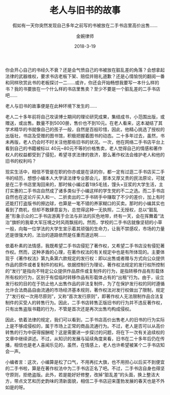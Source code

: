 ﻿---
layout: post
title: 老人与旧书的故事
subtitle: 假如有一天你突然发现自己多年之前写的书被放在二手书店里高价出售……
date: 2018-3-19
author: 金婉律师
---



你会开心自己的书经久不衰？还是会气愤自己的书被放在脏乱差的角落？会想拿起法律的武器维权，要求书店老板下架、赔偿并赔礼道歉？还是心情愉悦的翻阅一番和同样欣赏此书的老板探讨一二……或许，你还会开始畅想我要写一本什么样的书？我的书要放在一个什么样的书店里售卖？至少不要是一个脏乱差的二手书店吧……


老人与旧书的故事便是在此种环境下发生的……


老人二十多年前将自己攻读博士期间的理论研究成果，集结成书，小范围出版，或赠送，或出售。数量不到5000册，售价也不到10元。在老人看来，这本凝结了其学术精华的书就像自己的孩子一般，自然是百般珍惜，因此，他精心挑选了授权的出版社，书店及受赠的图书馆，积极把握着图书的动态。二十多年过去，虽然，书未再版，老人仍会时不时关注他那些旧书的状况。一次，他在网络二手书店平台上看到自己的书籍被标以 40元~80元不等的价格售卖，老人觉得自己的情感和著作权人的权益都受到了侵犯，希望寻求法律的救济，那么著作权法会维护老人和他的旧书的权利吗？


现实生活中，相信不管是在职的你亦或是在读的你，都一定有过逛二手书店买二手书的经历，想想小编本人大学读法律专业那会儿，那本又厚又贵的民法原论，可就是在二手书店里淘回来的，那时候小编过着1块5毛钱，馒头+豆浆的大学生活，主打实惠的二手书店自然成了诸多类似于小编这样的学生党的不二之选。而二手书店自然也在这论斤买入和一、二折卖出的二手书转手中赚取了不少的差价，加上有时还能打打盗版书的擦边球，也算是一笔不错的养家糊口的买卖。那时的小编其实也看到了商机，但却不敢肆意妄为，总觉得这种一无执照，二无授权，总以“脏乱差”形象示众的二手书店游离于合法与非法的灰色地带，终有一天，会在挥舞着“法治”旗帜的我辈大军压境之时风雨飘摇的。然而，学校的二手书店就像坚韧的小草一般，向每一位学法的大学生宣示着其顽强的生命力，让我不禁感叹，市场的力量还是很强大的，法治的道路依然是任重而道远啊……


依着朴素的法情感，我既希望二手书店侵犯了著作权，又希望二手书店没有侵犯著作权。然而，这种矛盾的心理，在著作权法的有关规定中也是有所体现的。主要体现于《著作权法》第九条第六款规定的发行权：即以出售或者赠与方式向公众提供作品的原件或者复制件的权利。依据控制行为理论，著作权法规定的发行权所控制的“发行”是指向不特定公众提供作品原件或复制件的行为，是指转移作品有形载体所有权的行为，区别于有偿临时转移作品有形载体占有的“出租”行为。由于，设立发行权的目的在于防止他人出售作品的非法复制件，为了在保护发行权的同时遵循允许合法商品自由流通的市场经济基本规则，著作权法对发行权做出了限制，规定了“发行权一次用尽原则”，又称“首次发行原则”，即著作权人无法限制作品合法复制件的买受人的转售行为。因此，二手书店转售正版旧书的行为并不违反著作权，只有出售盗版书籍的行为，不管是首次还是再次出售均构成侵权。


因此，依着法律的规定，我们可以看到，二手书店高价出售老人的旧书的行为实际上是不够成侵权的，属于市场上正常的商品流通行为。不过，老人是否可以从高价转售的行为中获得报酬呢？这是需要进一步探讨的问题，将在下一次有关追续权的文章中继续讲述。不过，从知识的发展与延续角度来看，旧书在二十多年后仍在传播，相信也是老人喜闻乐见的，虽然，在情感上，老人也许希望被某个二手书店知会一声。
 
 
小编者言：这次，小编算是松了口气，不用再扛大旗，也不用担心以后买不到便宜的二手书啦，算是在著作权法中为二手书店正名了吧。不过，二手书店自身也得坚守原则，拒绝盗版。此外，若是能好好修整，改掉“脏乱差”的头面，换上整洁大方，带点文艺和历史韵味的清新面貌，相信二手书店迎来蓬勃发展的春天也是不外如是的呀。
